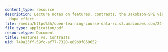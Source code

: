 ```yaml
---
content_type: resource
description: Lecture notes on features, contrasts, the Jakobson-SPE view, and the
  Hupa effect.
file: /media/https%3A/open-learning-course-data-rc.s3.amazonaws.com/24-941j-the-lexicon-and-its-features-spring-2007/740a25ff59fcaf777320e89b9f059652_lec7ds_contrast.pdf
file_type: application/pdf
resourcetype: Document
title: Features vs. Contrasts
uid: 740a25ff-59fc-af77-7320-e89b9f059652
---
```


